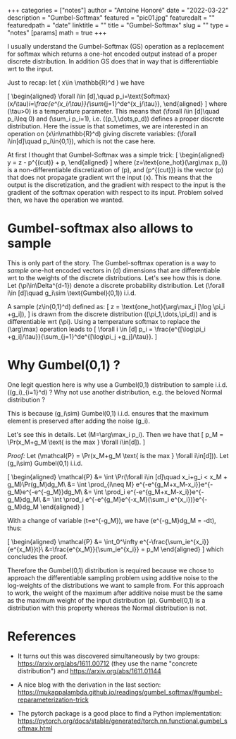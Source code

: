 +++
categories = ["notes"]
author = "Antoine Honoré"
date = "2022-03-22"
description = "Gumbel-Softmax"
featured = "pic01.jpg"
featuredalt = ""
featuredpath = "date"
linktitle = ""
title = "Gumbel-Softmax"
slug = ""
type = "notes"
[params]
  math = true
+++

I usually understand the Gumbel-Softmax (GS) operation as a replacement for softmax which returns a one-hot encoded output instead of a proper discrete distribution.
In addition GS does that in way that is differentiable wrt to the input.

Just to recap: let \( x\in \mathbb{R}^d \) we have

\[
\begin{aligned}
	\forall i\in [d],\quad p_i=\text{Softmax}(x/\tau)_i=\frac{e^{x_i/\tau}}{\sum_{j=1}^de^{x_j/\tau}},
\end{aligned}
\]
where \(\tau>0\) is a temperature parameter.
This means that \(\forall i\in [d]\quad p_i\leq 0\) and \(\sum_i p_i=1\), i.e. \((p_1,\dots,p_d)\) defines a proper discrete distribution.
Here the issue is that sometimes, we are interested in an operation on \(x\in\mathbb{R}^d\) giving discrete variables: \(\forall i\in[d]\quad p_i\in\{0,1\}\), which is not the case here.

At first I thought that Gumbel-Softmax was a simple trick:
\[
\begin{aligned}
	y = z - p^{(cut)} + p,
\end{aligned}
\]
where \(z=\text{one_hot}(\arg\max p_i)\) is a non-differentiable discretization of \(p\), and \(p^{(cut)}\) is the vector \(p\) that does not propagate gradient wrt the input \(x\).
This means that the output is the discretization, and the gradient  with respect to the input is the gradient of the softmax operation with respect to its input.
Problem solved then, we have the operation we wanted.

# Gumbel-softmax also allows to sample
This is only part of the story. 
The Gumbel-softmax operation is a way to *sample* one-hot encoded vectors in \(d\) dimensions that are differentiable wrt to the weights of the discrete distributions.
Let's see how this is done.
Let \(\pi\in\Delta^{d-1}\) denote a discrete probability distribution. 
Let \(\forall i\in [d]\quad g_i\sim \text{Gumbel}(0,1)\) i.i.d.

A sample \(z\in\{0,1\}^d\) defined as:
\[
	z = \text{one_hot}(\arg\max_i [\log \pi_i +g_i]),
\]
is drawn from the discrete distribution \((\pi_1,\dots,\pi_d)\) and is differentiable wrt \(\pi\).
Using a temperature softmax to replace the \(\arg\max\) operation leads to
\[
\forall i \in [d] p_i = \frac{e^{[\log\pi_i +g_i]/\tau}}{\sum_{j=1}^de^{[\log\pi_j +g_j]/\tau}}.
\]

# Why Gumbel(0,1) ?
One legit question here is why use a Gumbel(0,1) distribution to sample i.i.d. \((g_i)_{i=1}^d\) ? Why not use another distribution, e.g. the beloved Normal distribution ?

This is because \(g_i\sim\) Gumbel(0,1) i.i.d. ensures that the maximum element is preserved after adding the noise \(g_i\). 

Let's see this in details.
Let \(M=\arg\max_i p_i\). 
Then we have that
\[
p_M = \Pr(x_M+g_M \text{ is the max } \forall i\in[d]).
\]

*Proof:*
Let \(\mathcal{P} = \Pr(x_M+g_M \text{ is the max } \forall i\in[d])\).
Let \(g_i\sim\) Gumbel(0,1) i.i.d.

\[
\begin{aligned}
	\mathcal{P} &= \int \Pr(\forall i\in [d]\quad x_i+g_i < x_M + g_M)\Pr(g_M)dg_M\\
				&= \int \prod_{i\neq M} e^{-e^{g_M+x_M-x_i}}e^{-g_M}e^{-e^{-g_M}}dg_M\\
				&= \int \prod_i e^{-e^{g_M+x_M-x_i}}e^{-g_M}dg_M\\
				&= \int \prod_i e^{-e^{g_M}e^{-x_M}(\sum_i e^{x_i})}e^{-g_M}dg_M
\end{aligned}
\]

With a change of variable \(t=e^{-g_M}\), we have \(e^{-g_M}dg_M = -dt\), thus:

\[
\begin{aligned}
\mathcal{P} &= \int_0^\infty e^{-\frac{\sum_ie^{x_i}}{e^{x_M}}t}\\
&=\frac{e^{x_M}}{\sum_ie^{x_i}} = p_M
\end{aligned}
\]
which concludes the proof.

Therefore the Gumbel(0,1) distribution is required because we chose to approach the differentiable sampling problem using additive noise to the log-weights of the distributions we want to sample from. 
For this approach to work, the weight of the maximum after additive noise must be the same as the maximum weight of the input distribution \(p\). Gumbel(0,1) is a distribution with this property whereas the Normal distribution is not.



# References

- It turns out this was discovered simultaneously by two groups: https://arxiv.org/abs/1611.00712 (they use the name "concrete distribution") and https://arxiv.org/abs/1611.01144

- A nice blog with the derivation in the last section: https://mukappalambda.github.io/readings/gumbel_softmax/#gumbel-reparameterization-trick

- The pytorch package is a good place to find a Python implementation: https://pytorch.org/docs/stable/generated/torch.nn.functional.gumbel_softmax.html 